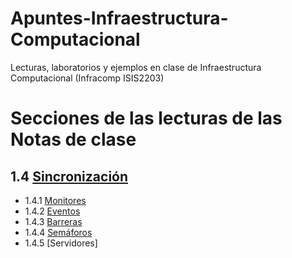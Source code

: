 # Apuntes-Infraestructura-Computacional
Lecturas, laboratorios y ejemplos en clase de Infraestructura Computacional (Infracomp ISIS2203)

# Secciones de las lecturas de las Notas de clase

## 1.4 [Sincronización](https://github.com/jjosorioc/Apuntes-Infraestructura-Computacional/tree/master/src/lecturas/sincronizacion)
  - 1.4.1 [Monitores](https://github.com/jjosorioc/Apuntes-Infraestructura-Computacional/tree/master/src/lecturas/sincronizacion/monitores)
  - 1.4.2 [Eventos](https://github.com/jjosorioc/Apuntes-Infraestructura-Computacional/tree/master/src/lecturas/sincronizacion/eventos)
  - 1.4.3 [Barreras](https://github.com/jjosorioc/Apuntes-Infraestructura-Computacional/tree/master/src/lecturas/sincronizacion/barreras)
  - 1.4.4 [Semáforos](https://github.com/jjosorioc/Apuntes-Infraestructura-Computacional/tree/master/src/lecturas/sincronizacion/semaforos)
  - 1.4.5 [Servidores]
